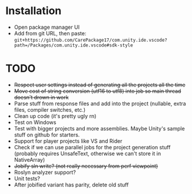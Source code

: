 # Installation

- Open package manager UI
- Add from git URL, then paste: `git+https://github.com/CarePackage17/com.unity.ide.vscode?path=/Packages/com.unity.ide.vscode#sdk-style`

# TODO

- ~~Respect user settings instead of generating all the projects all the time~~
- ~~Move cost of string conversion (utf16 to utf8) into job so main thread doesn't drown in work~~
- Parse stuff from response files and add into the project (nullable, extra files, compiler switches, etc.)
- Clean up code (it's pretty ugly rn)
- Test on Windows
- Test with bigger projects and more assemblies. Maybe Unity's sample stuff on github for starters.
- Support for player projects like VS and Rider
- Check if we can use parallel jobs for the project generation stuff (probably requires UnsafeText, otherwise we can't store it in NativeArray)
- ~~Jobify sln write? (not really necessary from perf viewpoint)~~
- Roslyn analyzer support?
- Unit tests?
- After jobified variant has parity, delete old stuff